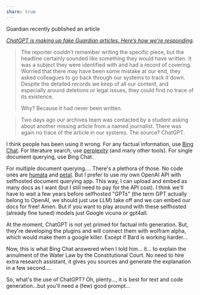 ```yaml
---
share: true
---
```


Guardian recently published an article 

*[ChatGPT is making up fake Guardian articles. Here’s how we’re responding](https://www.theguardian.com/commentisfree/2023/apr/06/ai-chatgpt-guardian-technology-risks-fake-article?fbclid=IwAR18mVnQbr3TrTX_SL9pfeZSVrDIi6MRaHd8mJaY64pOTQP9uA9XYJDgVIM)*.

> The reporter couldn’t remember writing the specific piece, but the headline certainly sounded like something they would have written. It was a subject they were identified with and had a record of covering. Worried that there may have been some mistake at our end, they asked colleagues to go back through our systems to track it down. Despite the detailed records we keep of all our content, and especially around deletions or legal issues, they could find no trace of its existence.
> 
> Why? Because it had never been written.

> 
> Two days ago our archives team was contacted by a student asking about another missing article from a named journalist. There was again no trace of the article in our systems. The source? ChatGPT.

I think people has been using it wrong. For any factual information, use [Bing Chat](https://www.bing.com/new). For literature search, use [perplexity](https://www.perplexity.ai/) (and many other tools). For single document querying, use Bing Chat.

For multiple document querying.... There's a plethora of those. No code ones are [humata](https://www.humata.ai/) and [petal](https://www.petal.org/). But I prefer to use my own OpenAI API with selfhosted document querying app. This way, I can upload and embed as many docs as I want (but I still need to pay for the API cost). I think we'll have to wait a few years before selfhosted "GPTs" (the term GPT actually belong to OpenAI, we should just use LLM) take off and we can embed our docs for free! Amen. But if you want to play around with these selfhosted (already fine tuned) models just Google vicuna or gpt4all.

At the moment, ChatGPT is not yet primed for factual info generation. But, they're developing the plugins and will connect them with wolfram alpha, which would make them a google killer. Except if Bard is working harder...

Now, this is what Bing Chat answered when I told him... it... to explain the annulment of the Water Law by the Constitutional Court. No need to hire extra research assistant, it gives you sources and generate the explanation in a few second....

So, what's the use of ChatGPT? Oh, plenty..., it is best for text and code generation...but you'll need a (few) good prompt...
